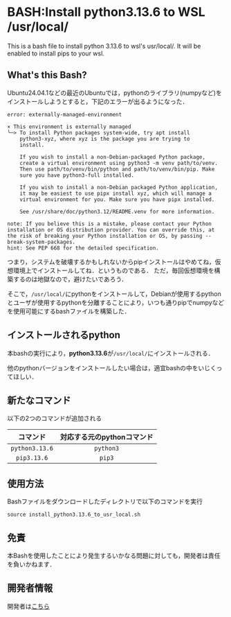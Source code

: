 # BASH:Install python3.13.6 to WSL /usr/local/
This is a bash file to install python 3.13.6 to wsl's usr/local/. It will be enabled to install pips to your wsl.

## What's this Bash?
Ubuntu24.04.1などの最近のUbuntuでは，pythonのライブラリ(numpyなど)をインストールしようとすると，下記のエラーが出るようになった．
```
error: externally-managed-environment

× This environment is externally managed
╰─> To install Python packages system-wide, try apt install
    python3-xyz, where xyz is the package you are trying to
    install.

    If you wish to install a non-Debian-packaged Python package,
    create a virtual environment using python3 -m venv path/to/venv.
    Then use path/to/venv/bin/python and path/to/venv/bin/pip. Make
    sure you have python3-full installed.

    If you wish to install a non-Debian packaged Python application,
    it may be easiest to use pipx install xyz, which will manage a
    virtual environment for you. Make sure you have pipx installed.

    See /usr/share/doc/python3.12/README.venv for more information.

note: If you believe this is a mistake, please contact your Python installation or OS distribution provider. You can override this, at the risk of breaking your Python installation or OS, by passing --break-system-packages.
hint: See PEP 668 for the detailed specification.
```
つまり，システムを破壊するかもしれないからpipインストールはやめてね，仮想環境上でインストールしてね．というものである．
ただ，毎回仮想環境を構築するのは地獄なので，避けたいであろう．

そこで，```/usr/local/```にpythonをインストールして，Debianが使用するpythonとユーザが使用するpythonを分離することにより，いつも通りpipでnumpyなどを使用可能にするbashファイルを構築した．

## インストールされるpython
本bashの実行により，**python3.13.6**が```/usr/local/```にインストールされる．

他のpythonバージョンをインストールしたい場合は，適宜bashの中をいじくってほしい．

## 新たなコマンド
以下の2つのコマンドが追加される

|コマンド|対応する元のpythonコマンド|
|:--:|:--:|
|```python3.13.6```|```python3```|
|```pip3.13.6```|```pip3```|

## 使用方法
Bashファイルをダウンロードしたディレクトリで以下のコマンドを実行
```
source install_python3.13.6_to_usr_local.sh
```

## 免責
本Bashを使用したことにより発生するいかなる問題に対しても，開発者は責任を負いかねます．

## 開発者情報
開発者は[こちら](https://sugi-kmmm.github.io/)